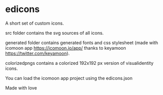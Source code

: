 edicons
=======

A short set of custom icons.

src folder contains the svg sources of all icons.

generated folder contains generated fonts and css stylesheet (made with icomoon app https://icomoon.io/app/ thanks to keyamoon https://twitter.com/keyamoon).

colorizedpngs contains a colorized 192x192 px version of visualidentity icons.

You can load the icomoon app project using the edicons.json

Made with love
